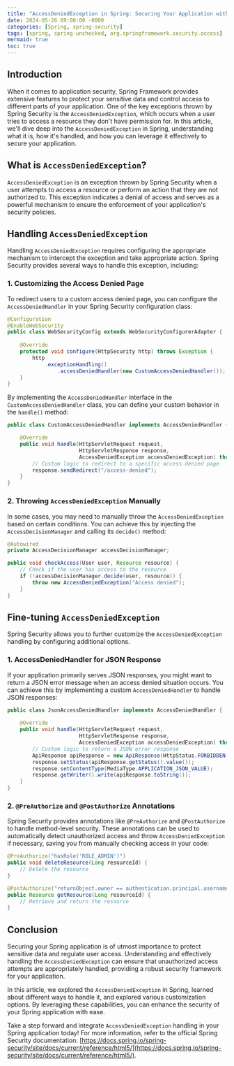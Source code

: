 ```yaml
---
title: "AccessDeniedException in Spring: Securing Your Application with Ease"
date: 2024-05-26 09:00:00 -0000
categories: [Spring, spring-security]
tags: [spring, spring-unchecked, org.springframework.security.access]
mermaid: true
toc: true
---
```



## Introduction
When it comes to application security, Spring Framework provides extensive features to protect your sensitive data and control access to different parts of your application. One of the key exceptions thrown by Spring Security is the `AccessDeniedException`, which occurs when a user tries to access a resource they don't have permission for. In this article, we'll dive deep into the `AccessDeniedException` in Spring, understanding what it is, how it's handled, and how you can leverage it effectively to secure your application.

## What is `AccessDeniedException`?

`AccessDeniedException` is an exception thrown by Spring Security when a user attempts to access a resource or perform an action that they are not authorized to. This exception indicates a denial of access and serves as a powerful mechanism to ensure the enforcement of your application's security policies.

## Handling `AccessDeniedException`

Handling `AccessDeniedException` requires configuring the appropriate mechanism to intercept the exception and take appropriate action. Spring Security provides several ways to handle this exception, including:

### 1. Customizing the Access Denied Page
To redirect users to a custom access denied page, you can configure the `AccessDeniedHandler` in your Spring Security configuration class:
```java
@Configuration
@EnableWebSecurity
public class WebSecurityConfig extends WebSecurityConfigurerAdapter {
    
    @Override
    protected void configure(HttpSecurity http) throws Exception {
        http
            .exceptionHandling()
                .accessDeniedHandler(new CustomAccessDeniedHandler());
    }
}
```
By implementing the `AccessDeniedHandler` interface in the `CustomAccessDeniedHandler` class, you can define your custom behavior in the `handle()` method:
```java
public class CustomAccessDeniedHandler implements AccessDeniedHandler {

    @Override
    public void handle(HttpServletRequest request,
                       HttpServletResponse response,
                       AccessDeniedException accessDeniedException) throws IOException, ServletException {
        // Custom logic to redirect to a specific access denied page
        response.sendRedirect("/access-denied");
    }
}
```

### 2. Throwing `AccessDeniedException` Manually
In some cases, you may need to manually throw the `AccessDeniedException` based on certain conditions. You can achieve this by injecting the `AccessDecisionManager` and calling its `decide()` method:
```java
@Autowired
private AccessDecisionManager accessDecisionManager;

public void checkAccess(User user, Resource resource) {
    // Check if the user has access to the resource
    if (!accessDecisionManager.decide(user, resource)) {
        throw new AccessDeniedException("Access denied");
    }
}
```

## Fine-tuning `AccessDeniedException`

Spring Security allows you to further customize the `AccessDeniedException` handling by configuring additional options.

### 1. AccessDeniedHandler for JSON Response
If your application primarily serves JSON responses, you might want to return a JSON error message when an access denied situation occurs. You can achieve this by implementing a custom `AccessDeniedHandler` to handle JSON responses:
```java
public class JsonAccessDeniedHandler implements AccessDeniedHandler {
    
    @Override
    public void handle(HttpServletRequest request,
                       HttpServletResponse response,
                       AccessDeniedException accessDeniedException) throws IOException {
        // Custom logic to return a JSON error response
        ApiResponse apiResponse = new ApiResponse(HttpStatus.FORBIDDEN, "Access denied");
        response.setStatus(apiResponse.getStatus().value());
        response.setContentType(MediaType.APPLICATION_JSON_VALUE);
        response.getWriter().write(apiResponse.toString());
    }
}
```

### 2. `@PreAuthorize` and `@PostAuthorize` Annotations
Spring Security provides annotations like `@PreAuthorize` and `@PostAuthorize` to handle method-level security. These annotations can be used to automatically detect unauthorized access and throw `AccessDeniedException` if necessary, saving you from manually checking access in your code:
```java
@PreAuthorize("hasRole('ROLE_ADMIN')")
public void deleteResource(Long resourceId) {
    // Delete the resource
}

@PostAuthorize("returnObject.owner == authentication.principal.username")
public Resource getResource(Long resourceId) {
    // Retrieve and return the resource
}
```

## Conclusion
Securing your Spring application is of utmost importance to protect sensitive data and regulate user access. Understanding and effectively handling the `AccessDeniedException` can ensure that unauthorized access attempts are appropriately handled, providing a robust security framework for your application.

In this article, we explored the `AccessDeniedException` in Spring, learned about different ways to handle it, and explored various customization options. By leveraging these capabilities, you can enhance the security of your Spring application with ease.

Take a step forward and integrate `AccessDeniedException` handling in your Spring application today! For more information, refer to the official Spring Security documentation: [https://docs.spring.io/spring-security/site/docs/current/reference/html5/](https://docs.spring.io/spring-security/site/docs/current/reference/html5/).

